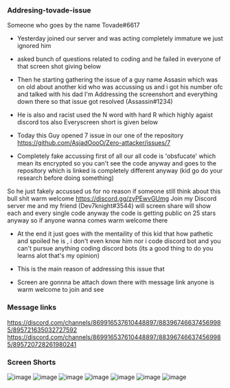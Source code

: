 ###  Addresing-tovade-issue

Someone who goes by the name
Tovade#6617
- Yesterday joined our server and was acting completely immature we just ignored him 

- asked bunch of questions related to coding and he failed in everyone of that screen shot giving below 

- Then he starting gathering the issue of a guy name Assasin which was on old about another kid who was accussing us and i got his number ofc and talked with his dad I'm Addressing the screenshort and everything down there so that issue got resolved (Assassin#1234)

- He is also and racist used the N word with hard R which highly agaist discord tos also
Everyscreen short is given below

- Today this Guy opened 7 issue in our one of the repository
https://github.com/AsjadOooO/Zero-attacker/issues/7

- Completely fake accussing first of all our all code is 'obsfucate' which mean its encrypted so you can't see the code anyway and goes to the   repository which is linked is completely different anyway (kid go do your research before doing something)

So he just fakely accussed us for no reason if someone still think about this bull shit warm welcome https://discord.gg/zyPEwvGUmg 
Join my Discord server me and my friend (Dev7knight#3544) will screen share will show each and every single code 
anyway the code is getting public on 25 stars anyway so if anyone wanna comes warm welcome there 

- At the end it just goes with the mentaility of this kid that how pathetic and spoiled he is , i don't even know him nor i code discord bot and you can't pursue anything coding discord bots (its a good thing to do you learns alot that's my opinion)

- This is the main reason of addressing this issue that

- Screen are gonnna be attach down there with message link anyone is warm welcome to join and see

### Message links
https://discord.com/channels/869916537610448897/883967466374569985/895721635032727592
https://discord.com/channels/869916537610448897/883967466374569985/895720728261980241

### Screen Shorts
![image]()
![image]()
![image]()
![image]()
![image]()
![image]()
![image]()
